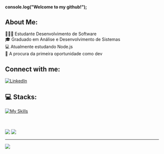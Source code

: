 #### console.log("Welcome to my github!");

## About Me:
👨🏻‍💻 Estudante Desenvolvimento de Software<br>🎓 Graduado em Análise e Desenvolvimento de Sistemas<br>💻 Atualmente estudando Node.js<br>🦾 A procura da primeira oportunidade como dev<br>


## Connect with me:
[![LinkedIn](https://img.shields.io/badge/LinkedIn-%230077B5.svg?logo=linkedin&logoColor=white)](https://linkedin.com/in/https://www.linkedin.com/in/felipe-sanches3/) 

## 💻 Stacks:
[![My Skills](https://skillicons.dev/icons?i=html,css,js,nodejs,expressjs,java,mysql)](https://skillicons.dev)
<br>
<br>
<br>
<br>
![](https://github-readme-stats.vercel.app/api?username=FelipeSanches10&theme=dracula&hide_border=false&include_all_commits=false&count_private=false) 
![](https://github-readme-stats.vercel.app/api/top-langs/?username=FelipeSanches10&theme=dracula&hide_border=false&include_all_commits=false&count_private=false&layout=compact)


---
[![](https://visitcount.itsvg.in/api?id=FelipeSanches10&icon=0&color=0)](https://visitcount.itsvg.in)

<!-- Proudly created with GPRM ( https://gprm.itsvg.in ) -->

